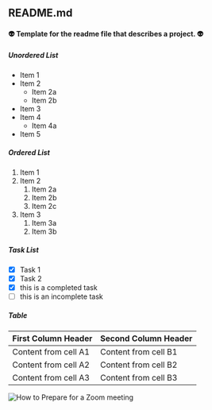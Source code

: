 ## README.md
#### :alien: Template for the readme file that describes a project. :alien:

##### Unordered List
* Item 1
* Item 2
  * Item 2a
  * Item 2b
* Item 3
* Item 4
  * Item 4a
* Item 5

##### Ordered List
1. Item 1
1. Item 2
   1. Item 2a
   1. Item 2b
   1. Item 2c
1. Item 3
   1. Item 3a
   1. Item 3b

##### Task List
- [x] Task 1
- [x] Task 2
- [x] this is a completed task
- [ ] this is an incomplete task

##### Table
First Column Header | Second Column Header
------------------- | ---------------------
Content from cell A1 | Content from cell B1
Content from cell A2 | Content from cell B2
Content from cell A3 | Content from cell B3

![How to Prepare for a Zoom meeting](https://github.com/ResearchRobert/how-to-prepare-for-a-zoom-meeting.jpg)

